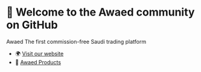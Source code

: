 # 👋 Welcome to the Awaed community on GitHub

Awaed The first commission-free Saudi trading platform

- 🌍 [Visit our website](https://awaed.capital/en)
- 📖 [Awaed Products](https://awaed.capital/en#products)

<!--
**Here are some ideas to get you started:**

🙋‍♀️ A short introduction - what is your organization all about?
🌈 Contribution guidelines - how can the community get involved?
👩‍💻 Useful resources - where can the community find your docs? Is there anything else the community should know?
🍿 Fun facts - what does your team eat for breakfast?
🧙 Remember, you can do mighty things with the power of [Markdown](https://docs.github.com/github/writing-on-github/getting-started-with-writing-and-formatting-on-github/basic-writing-and-formatting-syntax)
-->
